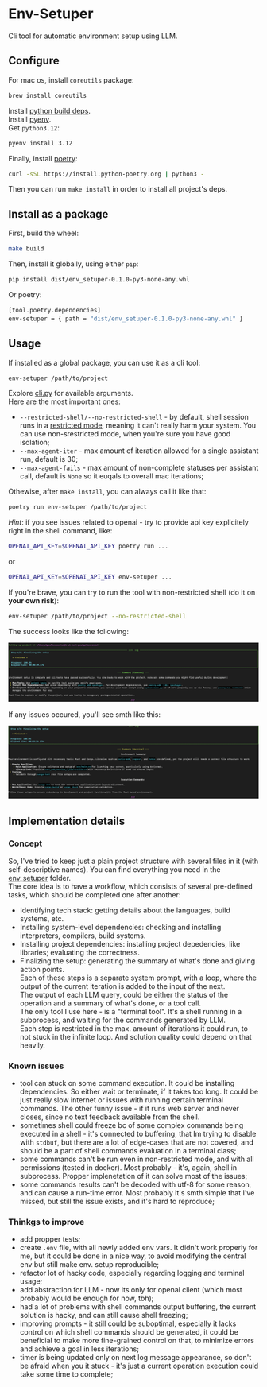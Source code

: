 # Env-Setuper  

Cli tool for automatic environment setup using LLM.  

## Configure  

For mac os, install `coreutils` package:  
```sh
brew install coreutils
```

Install [python build deps](https://github.com/pyenv/pyenv/wiki#suggested-build-environment).  
Install [pyenv](ihttps://github.com/pyenv/pyenv?tab=readme-ov-file#installation).  
Get `python3.12`:  
```sh
pyenv install 3.12
```  

Finally, install [poetry](https://python-poetry.org/docs/):  
```sh
curl -sSL https://install.python-poetry.org | python3 -
```  

Then you can run `make install` in order to install all project's deps.  

## Install as a package  

First, build the wheel:
```sh
make build
```  
Then, install it globally, using either `pip`:  
```sh
pip install dist/env_setuper-0.1.0-py3-none-any.whl
```
Or poetry:  
```sh
[tool.poetry.dependencies]
env-setuper = { path = "dist/env_setuper-0.1.0-py3-none-any.whl" }
```  

## Usage  

If installed as a global package, you can use it as a cli tool:  
```sh
env-setuper /path/to/project
```  

Explore [cli.py](./env_setuper/cli.py) for available arguments.  
Here are the most important ones:  
  * `--restricted-shell/--no-restricted-shell` - by default, shell session runs in a [restricted mode](https://www.gnu.org/software/bash/manual/html_node/The-Restricted-Shell.html), meaning it can't really harm your system. You can use non-srestricted mode, when you're sure you have good isolation;    
  * `--max-agent-iter` - max amount of iteration allowed for a single assistant run, default is 30;    
  * `--max-agent-fails` - max amount of non-complete statuses per assistant call, default is `None` so it euqals to overall mac iterations;  

Othewise, after `make install`, you can always call it like that:  
```sh
poetry run env-setuper /path/to/project
```  

_Hint_: if you see issues related to openai - try to provide api key explicitely right in the shell command, like:
```sh
OPENAI_API_KEY=$OPENAI_API_KEY poetry run ...
```
or 
```sh
OPENAI_API_KEY=$OPENAI_API_KEY env-setuper ...
```  

If you're brave, you can try to run the tool with non-restricted shell (do it on __your own risk__):  
```sh
env-setuper /path/to/project --no-restricted-shell
```  

The success looks like the following:  

![](./img/setup_success.png)

If any issues occured, you'll see smth like this:  

![](./img/setup_warn.png)

## Implementation details  

### Concept  

So, I've tried to keep just a plain project structure with several files in it (with self-descriptive names). You can find everything you need in the [env_setuper](./env_setuper/) folder.  
The core idea is to have a workflow, which consists of several pre-defined tasks, which should be completed one after another:  
  - Identifying tech stack: getting details about the languages, build systems, etc.  
  - Installing system-level dependencies: checking and installing interpreters, compilers, build systems.  
  - Installing project dependencies: installing project depedencies, like libraries; evaluating the correctness.  
  - Finalizing the setup: generating the summary of what's done and giving action points.  
Each of these steps is a separate system prompt, with a loop, where the output of the current iteration is added to the input of the next.  
The output of each LLM query, could be either the status of the operation and a summary of what's done, or a tool call.  
The only tool I use here - is a "terminal tool". It's a shell running in a subprocess, and waiting for the commands generated by LLM.  
Each step is restricted in the max. amount of iterations it could run, to not stuck in the infinite loop. And solution quality could depend on that heavily.  

### Known issues  

  - tool can stuck on some command execution. It could be installing dependencies. So either wait or terminate, if it takes too long. It could be just really slow internet or issues with running certain terminal commands. The other funny issue - if it runs web server and never closes, since no text feedback available from the shell.  
  - sometimes shell could freeze bc of some complex commands being executed in a shell - it's connected to buffering, that Im trying to disable with `stdbuf`, but there are a lot of edge-cases that are not covered, and should be a part of shell commands evaluation in a terminal class;  
  - some commands can't be run even in non-restricted mode, and with all permissions (tested in docker). Most probably - it's, again, shell in subprocess. Propper implenetation of it can solve most of the issues;  
  - some commands results can't be decoded with utf-8 for some reason, and can cause a run-time error. Most probably it's smth simple that I've missed, but still the issue exists, and it's hard to reproduce;  

### Thinkgs to improve  

  - add propper tests;  
  - create `.env` file, with all newly added env vars. It didn't work properly for me, but it could be done in a nice way, to avoid modifying the central env but still make env. setup reproducible;  
  - refactor lot of hacky code, especially regarding logging and terminal usage;
  - add abstraction for LLM - now its only for openai client (which most probably would be enough for now, tbh);  
  - had a lot of problems with shell commands output buffering, the current solution is hacky, and can still cause shell freezing;  
  - improving prompts - it still could be suboptimal, especially it lacks control on which shell commands should be generated, it could be beneficial to make more fine-grained control on that, to minimize errors and achieve a goal in less iterations;  
  - timer is being updated only on next log message appearance, so don't be afraid when you it stuck - it's just a current operation execution could take some time to complete;  
